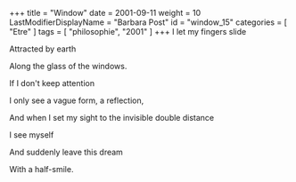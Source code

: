 +++
title = "Window"
date = 2001-09-11
weight = 10
LastModifierDisplayName = "Barbara Post"
id = "window_15"
categories = [ "Etre" ]
tags = [ "philosophie", "2001" ]
+++
I let my fingers slide

Attracted by earth

Along the glass of the windows.

If I don't keep attention

I only see a vague form, a reflection,

And when I set my sight to the invisible double distance

I see myself

And suddenly leave this dream

With a half-smile.
